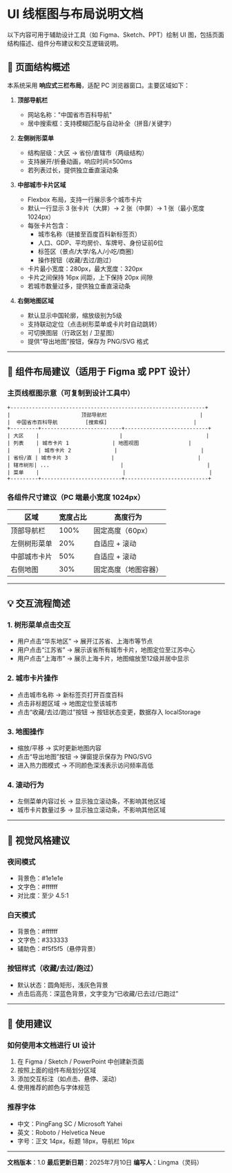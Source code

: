 # UI 线框图与布局说明文档

以下内容可用于辅助设计工具（如 Figma、Sketch、PPT）绘制 UI 图，包括页面结构描述、组件分布建议和交互逻辑说明。

## 🧭 页面结构概述

本系统采用 **响应式三栏布局**，适配 PC 浏览器窗口。主要区域如下：

1. **顶部导航栏**
   - 网站名称："中国省市百科导航"
   - 居中搜索框：支持模糊匹配与自动补全（拼音/关键字）

2. **左侧树形菜单**
   - 结构层级：大区 → 省份/直辖市（两级结构）
   - 支持展开/折叠动画，响应时间≤500ms
   - 若列表过长，提供独立垂直滚动条

3. **中部城市卡片区域**
   - Flexbox 布局，支持一行展示多个城市卡片
   - 默认一行显示 3 张卡片（大屏）→ 2 张（中屏）→ 1 张（最小宽度 1024px）
   - 每张卡片包含：
     - 城市名称（链接至百度百科新标签页）
     - 人口、GDP、平均房价、车牌号、身份证前6位
     - 标签区（景点/大学/名人/小吃/商圈）
     - 操作按钮（收藏/去过/跑过）
   - 卡片最小宽度：280px，最大宽度：320px
   - 卡片之间保持 16px 间距，上下保持 20px 间隙
   - 若城市数量过多，提供独立垂直滚动条

4. **右侧地图区域**
   - 默认显示中国轮廓，缩放级别为5级
   - 支持联动定位（点击树形菜单或卡片时自动跳转）
   - 可切换图层（行政区划 / 卫星图）
   - 提供“导出地图”按钮，保存为 PNG/SVG 格式

---

## 📐 组件布局建议（适用于 Figma 或 PPT 设计）

### 主页线框图示意（可复制到设计工具中）

```
+---------------------------------------------------------------+
|                       顶部导航栏                              |
|  中国省市百科导航         [搜索框]                            |
+---------+--------------------------+---------------------------+
| 大区    |                          |                           |
| 列表    | 城市卡片 1              | 地图视图                |
|         | 城市卡片 2              |                           |
| 省份/直 | 城市卡片 3              |                           |
| 辖市树形| ...                       |                           |
| 菜单    |                           |                           |
+---------+--------------------------+---------------------------+
```

### 各组件尺寸建议（PC 端最小宽度 1024px）

| 区域 | 宽度占比 | 高度行为 |
|------|----------|------------|
| 顶部导航栏 | 100% | 固定高度（60px） |
| 左侧树形菜单 | 20% | 自适应 + 滚动 |
| 中部城市卡片 | 50% | 自适应 + 滚动 |
| 右侧地图 | 30% | 固定高度（地图容器） |

---

## 💡 交互流程简述

### 1. 树形菜单点击交互
- 用户点击“华东地区” → 展开江苏省、上海市等节点
- 用户点击“江苏省” → 展示该省所有城市卡片，地图定位至江苏中心
- 用户点击“上海市” → 展示上海卡片，地图缩放至12级并居中显示

### 2. 城市卡片操作
- 点击城市名称 → 新标签页打开百度百科
- 点击非标题区域 → 地图定位至该城市
- 点击“收藏/去过/跑过”按钮 → 按钮状态变更，数据存入 localStorage

### 3. 地图操作
- 缩放/平移 → 实时更新地图内容
- 点击“导出地图”按钮 → 弹窗提示保存为 PNG/SVG
- 进入热力图模式 → 不同颜色深浅表示访问频率高低

### 4. 滚动行为
- 左侧菜单内容过长 → 显示独立滚动条，不影响其他区域
- 城市卡片数量过多 → 显示独立滚动条，不影响其他区域

---

## 🎨 视觉风格建议

### 夜间模式
- 背景色：#1e1e1e
- 文字色：#ffffff
- 对比度：至少 4.5:1

### 白天模式
- 背景色：#ffffff
- 文字色：#333333
- 辅助色：#f5f5f5（悬停背景）

### 按钮样式（收藏/去过/跑过）
- 默认状态：圆角矩形，浅灰色背景
- 点击后高亮：深蓝色背景，文字变为“已收藏/已去过/已跑过”

---

## 📝 使用建议

### 如何使用本文档进行 UI 设计
1. 在 Figma / Sketch / PowerPoint 中创建新页面
2. 按照上面的组件布局划分区域
3. 添加交互标注（如点击、悬停、滚动）
4. 使用推荐的颜色与字体规范

### 推荐字体
- 中文：PingFang SC / Microsoft Yahei
- 英文：Roboto / Helvetica Neue
- 字号：正文 14px，标题 18px，导航栏 16px

---

**文档版本**：1.0
**最后更新日期**：2025年7月10日
**编写人**：Lingma（灵码）
